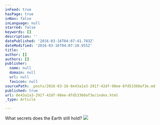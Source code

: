 ```yaml
---
inFeed: true
hasPage: true
inNav: false
inLanguage: null
starred: false
keywords: []
description: ''
datePublished: '2016-03-16T04:07:41.783Z'
dateModified: '2016-03-16T04:07:10.955Z'
title: ''
author: []
authors: []
publisher:
  name: null
  domain: null
  url: null
  favicon: null
sourcePath: _posts/2016-03-16-0e43a1a3-291f-42df-98ee-8fd53360af3e.md
published: true
url: 0e43a1a3-291f-42df-98ee-8fd53360af3e/index.html
_type: Article

---
```

What secrets does the Earth still hold?
![](https://s3-us-west-2.amazonaws.com/the-grid-img/p/7b3e99a468943ad852c727634e72ebf914ba821e.jpg)